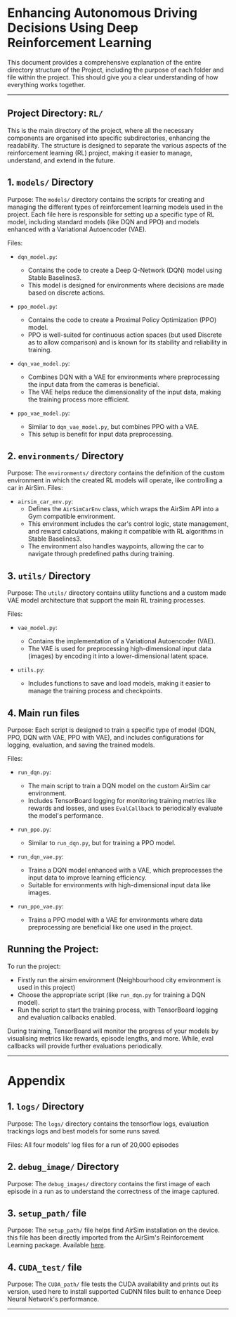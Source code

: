 
# Enhancing Autonomous Driving Decisions Using Deep Reinforcement Learning

This document provides a comprehensive explanation of the entire directory structure of the Project, including the purpose of each folder and file within the project. This should give you a clear understanding of how everything works together.

-------------------------------------------------------------------------

## Project Directory: `RL/`

This is the main directory of the project, where all the necessary components are organised into specific subdirectories, enhancing the readability. The structure is designed to separate the various aspects of the reinforcement learning (RL) project, making it easier to manage, understand, and extend in the future.

## 1. `models/` Directory

Purpose: 
The `models/` directory contains the scripts for creating and managing the different types of reinforcement learning models used in the project. Each file here is responsible for setting up a specific type of RL model, including standard models (like DQN and PPO) and models enhanced with a Variational Autoencoder (VAE).

Files:
- `dqn_model.py`: 
  - Contains the code to create a Deep Q-Network (DQN) model using Stable Baselines3. 
  - This model is designed for environments where decisions are made based on discrete actions.

- `ppo_model.py`: 
  - Contains the code to create a Proximal Policy Optimization (PPO) model.
  - PPO is well-suited for continuous action spaces (but used Discrete as to allow comparison) and is known for its stability and reliability in training.

- `dqn_vae_model.py`: 
  - Combines DQN with a VAE for environments where preprocessing the input data from the cameras is beneficial.
  - The VAE helps reduce the dimensionality of the input data, making the training process more efficient.

- `ppo_vae_model.py`: 
  - Similar to `dqn_vae_model.py`, but combines PPO with a VAE.
  - This setup is benefit for input data preprocessing.

## 2. `environments/` Directory

Purpose:
The `environments/` directory contains the definition of the custom environment in which the created RL models will operate, like controlling a car in AirSim.
Files:
- `airsim_car_env.py`:
  - Defines the `AirSimCarEnv` class, which wraps the AirSim API into a Gym compatible environment.
  - This environment includes the car's control logic, state management, and reward calculations, making it compatible with RL algorithms in Stable Baselines3.
  - The environment also handles waypoints, allowing the car to navigate through predefined paths during training.

## 3. `utils/` Directory

Purpose:
The `utils/` directory contains utility functions and a custom made VAE model architecture that support the main RL training processes. 

Files:
- `vae_model.py`:
  - Contains the implementation of a Variational Autoencoder (VAE).
  - The VAE is used for preprocessing high-dimensional input data (images) by encoding it into a lower-dimensional latent space.

- `utils.py`:
  - Includes functions to save and load models, making it easier to manage the training process and checkpoints.

## 4.  Main run files

Purpose:
Each script is designed to train a specific type of model (DQN, PPO, DQN with VAE, PPO with VAE), and includes configurations for logging, evaluation, and saving the trained models.

Files:
- `run_dqn.py`:
  - The main script to train a DQN model on the custom AirSim car environment.
  - Includes TensorBoard logging for monitoring training metrics like rewards and losses, and uses `EvalCallback` to periodically evaluate the model's performance.

- `run_ppo.py`:
  - Similar to `run_dqn.py`, but for training a PPO model.

- `run_dqn_vae.py`:
  - Trains a DQN model enhanced with a VAE, which preprocesses the input data to improve learning efficiency.
  - Suitable for environments with high-dimensional input data like images.

- `run_ppo_vae.py`:
  - Trains a PPO model with a VAE for environments where data preprocessing are beneficial like one used in the project.


## Running the Project:
To run the project:
- Firstly run the airsim environment (Neighbourhood city environment is used in this project)
- Choose the appropriate script (like `run_dqn.py` for training a DQN model).
- Run the script to start the training process, with TensorBoard logging and evaluation callbacks enabled.

During training, TensorBoard will monitor the progress of your models by visualising metrics like rewards, episode lengths, and more. While, eval callbacks will provide further evaluations periodically.

-------------------------------------------------------------------------

# Appendix

## 1. `logs/` Directory

Purpose: 
The `logs/` directory contains the tensorflow logs, evaluation trackings logs and best models for some runs saved.

Files:
All four models' log files for a run of 20,000 episodes

## 2. `debug_image/` Directory

Purpose:
The `debug_images/` directory contains the first image of each episode in a run as to understand the correctness of the image captured.

## 3. `setup_path/` file

Purpose:
The `setup_path/` file helps find AirSim installation on the device. this file has been directly imported from the AirSim's Reinforcement Learning package. Available [here](https://github.com/microsoft/AirSim/blob/main/PythonClient/reinforcement_learning/setup_path.py).

## 4. `CUDA_test/` file

Purpose:
The `CUDA_path/` file tests the CUDA availability and prints out its version, used here to install supported CuDNN files built to enhance Deep Neural Network's performance.

-------------------------------------------------------------------------

